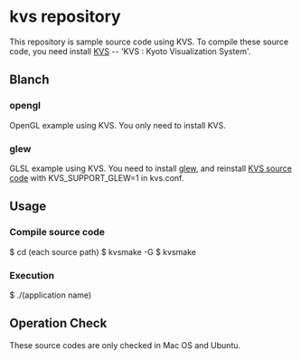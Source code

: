 kvs repository
=============

This repository is sample source code using KVS. To compile these source code, you need install [KVS](http://code.google.com/p/kvs/) -- 'KVS : Kyoto Visualization System'.

Blanch
------

### opengl

OpenGL example using KVS.
You only need to install KVS.

### glew

GLSL example using KVS.
You need to install [glew](http://glew.sourceforge.net/), and reinstall [KVS source code](http://code.google.com/p/kvs/) with KVS_SUPPORT_GLEW=1 in kvs.conf.

Usage
-----

### Compile source code

  $ cd (each source path)
  $ kvsmake -G
  $ kvsmake

### Execution

  $ ./(application name)

Operation Check
------------

These source codes are only checked in Mac OS and Ubuntu.

